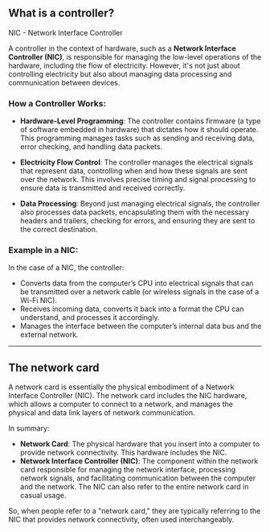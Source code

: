


## What is a controller?
NIC - Network Interface Controller


A controller in the context of hardware, such as a **Network Interface Controller (NIC)**, is responsible for managing the low-level operations of the hardware, including the flow of electricity. However, it's not just about controlling electricity but also about managing data processing and communication between devices.

### How a Controller Works:

- **Hardware-Level Programming**: The controller contains firmware (a type of software embedded in hardware) that dictates how it should operate. This programming manages tasks such as sending and receiving data, error checking, and handling data packets.
    
- **Electricity Flow Control**: The controller manages the electrical signals that represent data, controlling when and how these signals are sent over the network. This involves precise timing and signal processing to ensure data is transmitted and received correctly.
    
- **Data Processing**: Beyond just managing electrical signals, the controller also processes data packets, encapsulating them with the necessary headers and trailers, checking for errors, and ensuring they are sent to the correct destination.
    

### Example in a NIC:

In the case of a NIC, the controller:

- Converts data from the computer’s CPU into electrical signals that can be transmitted over a network cable (or wireless signals in the case of a Wi-Fi NIC).
- Receives incoming data, converts it back into a format the CPU can understand, and processes it accordingly.
- Manages the interface between the computer’s internal data bus and the external network.

---

## The network card

A network card is essentially the physical embodiment of a Network Interface Controller (NIC). The network card includes the NIC hardware, which allows a computer to connect to a network, and manages the physical and data link layers of network communication.

In summary:
- **Network Card**: The physical hardware that you insert into a computer to provide network connectivity. This hardware includes the NIC.
- **Network Interface Controller (NIC)**: The component within the network card responsible for managing the network interface, processing network signals, and facilitating communication between the computer and the network. The NIC can also refer to the entire network card in casual usage. 

So, when people refer to a "network card," they are typically referring to the NIC that provides network connectivity, often used interchangeably.

